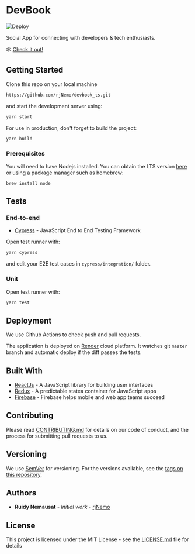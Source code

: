 # DevBook

![Deploy](https://github.com/rjNemo/devbook_ts/workflows/Deploy/badge.svg?branch=master)

Social App for connecting with developers & tech enthusiasts.

🕸 [Check it out!](https://devbook.onrender.com/)

## Getting Started

Clone this repo on your local machine

```sh
https://github.com/rjNemo/devbook_ts.git
```

and start the development server using:

```sh
yarn start
```

For use in production, don't forget to build the project:

```sh
yarn build
```

### Prerequisites

You will need to have Nodejs installed. You can obtain the LTS version [here](https://nodejs.org/en/download/) or using a package manager such as homebrew:

```
brew install node
```

## Tests

### End-to-end

- [Cypress](https://www.cypress.io) - JavaScript End to End Testing Framework

Open test runner with:

```sh
yarn cypress
```

and edit your E2E test cases in `cypress/integration/` folder.

### Unit

Open test runner with:

```sh
yarn test
```

## Deployment

We use Github Actions to check push and pull requests.

The application is deployed on [Render](https://render.com) cloud platform.
It watches git `master` branch and automatic deploy if the diff passes the tests.

## Built With

- [ReactJs](https://reactjs.org/) - A JavaScript library for building user interfaces
- [Redux](https://redux.js.org/) - A predictable statea container for JavaScript apps
- [Firebase](https://firebase.google.com/) - Firebase helps mobile and web app teams succeed

## Contributing

Please read [CONTRIBUTING.md](CONTRIBUTING.md) for details on our code of conduct, and the process for submitting pull requests to us.

## Versioning

We use [SemVer](http://semver.org/) for versioning. For the versions available, see the [tags on this repository](https://github.com/rjNemo/devbook_ts/tags).

## Authors

- **Ruidy Nemausat** - _Initial work_ - [rjNemo](https://github.com/rjNemo/)

## License

This project is licensed under the MIT License - see the [LICENSE.md](LICENSE.md) file for details

